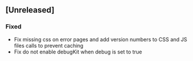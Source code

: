 ## [Unreleased]
### Fixed
- Fix missing css on error pages and add version numbers to CSS and JS files calls to prevent caching
- Fix do not enable debugKit when debug is set to true
